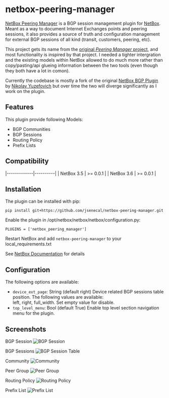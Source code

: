 # netbox-peering-manager

[NetBox Peering Manager](https://github.com/jsenecal/netbox-peering-manager) is a BGP session management plugin for [NetBox](https://github.com/netbox-community/netbox). Meant as a way to document Internet Exchanges points and peering sessions, it also provides a source of truth and configuration management for external BGP sessions of all kind (transit, customers, peering, etc).

This project gets its name from the [original *Peering Manager* project](https://github.com/peering-manager/peering-manager), and most functionality is inspired by that project. I needed a tighter intergration and the existing models within NetBox allowed to do much more rather than copy/pasting/api glueing information between the two tools (even though they both have a lot in comon).

Currently the codebase is mostly a fork of the original [NetBox BGP Plugin](https://github.com/k01ek/netbox-bgp) by [Nikolay Yuzefovich](https://github.com/k01ek) but over time the two will diverge significantly as I work on the plugin.

## Features
This plugin provide following Models:
* BGP Communities
* BGP Sessions
* Routing Policy
* Prefix Lists 

## Compatibility

|-------------|----------|
| NetBox 3.5  | >= 0.0.1 |
| NetBox 3.6  | >= 0.0.1 |

## Installation

The plugin can be installed with pip:

```
pip install git+https://github.com/jsenecal/netbox-peering-manager.git
```
Enable the plugin in /opt/netbox/netbox/netbox/configuration.py:
```
PLUGINS = ['netbox_peering_manager']
```
Restart NetBox and add `netbox-peering-manager` to your local_requirements.txt

See [NetBox Documentation](https://docs.netbox.dev/en/stable/plugins/#installing-plugins) for details

## Configuration

The following options are available:
* `device_ext_page`: String (default right) Device related BGP sessions table position. The following values are available:  
left, right, full_width. Set empty value for disable.
* `top_level_menu`: Bool (default True) Enable top level section navigation menu for the plugin. 

## Screenshots

BGP Session
![BGP Session](docs/img/session.png)

BGP Sessions
![BGP Session Table](docs/img/sessions.png)

Community
![Community](docs/img/commun.png)

Peer Group
![Peer Group](docs/img/peer_group.png)

Routing Policy
![Routing Policy](docs/img/routepolicy.png)

Prefix List
![Prefix List](docs/img/preflist.png)
